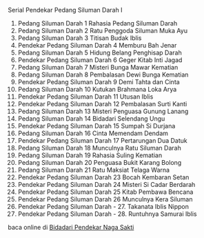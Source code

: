 Serial Pendekar Pedang Siluman Darah I
01. Pedang Siluman Darah 1 Rahasia Pedang Siluman
Darah
02. Pedang Siluman Darah 2 Ratu Penggoda Siluman
Muka Ayu
03. Pedang Siluman Darah 3 Titisan Budak Iblis
04. Pendekar Pedang Siluman Darah 4 Memburu
Bah Jenar
05. Pedang Siluman Darah 5 Hidung Belang
Penghisap Darah
06. Pendekar Pedang Siluman Darah 6 Geger Kitab
Inti Jagad
07. Pedang Siluman Darah 7 Misteri Bunga Mawar
Kematian
08. Pedang Siluman Darah 8 Pembalasan Dewi
Bunga Kematian
09. Pendekar Pedang Siluman Darah 9 Demi Tahta
dan Cinta
10. Pedang Siluman Darah 10 Kutukan Brahmana
Loka Arya
11. Pendekar Pedang Siluman Darah 11 Utusan Iblis
12. Pendekar Pedang Siluman Darah 12 Pembalasan
Surti Kanti
13. Pedang Siluman Darah 13 Misteri Penguasa
Gunung Lanang
14. Pedang Siluman Darah 14 Bidadari Selendang
Ungu
15. Pendekar Pedang Siluman Darah 15 Sumpah Si
Durjana
16. Pedang Siluman Darah 16 Cinta Memendam
Dendam
17. Pendekar Pedang Siluman Darah 17 Pertarungan
Dua Datuk
18. Pedang Siluman Darah 18 Munculnya Ratu
Siluman Darah
19. Pedang Siluman Darah 19 Rahasia Suling
Kematian
20. Pedang Siluman Darah 20 Penguasa Bukit
Karang Bolong
21. Pedang Siluman Darah 21 Ratu Maksiat Telaga
Warna
22. Pendekar Pedang Siluman Darah 23 Bocah
Kembaran Setan
23. Pendekar Pedang Siluman Darah 24 Misteri Si
Cadar Berdarah
24. Pendekar Pedang Siluman Darah 25 Kitab
Pembawa Bencana
25. Pendekar Pedang Siluman Darah 26 Munculnya
Kera Siluman
26. Pendekar Pedang Siluman Darah - 27. Takanata
Iblis Nippon
27. Pendekar Pedang Siluman Darah - 28.
Runtuhnya Samurai Iblis

baca online di <a href='http://cerita-silat.mywapblog.com' title='Pedang Sakti Cersil Istana Pendekar Dewa Naga Raja Iblis Racun Ceritasilat '> Bidadari Pendekar Naga Sakti</a>